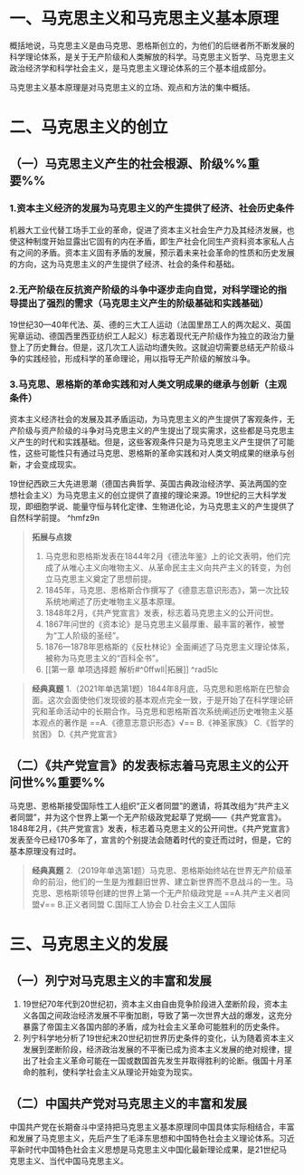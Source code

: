 # 一、马克思主义和马克思主义基本原理
概括地说，马克思主义是由马克思、恩格斯创立的，为他们的后继者所不断发展的科学理论体系，是关于无产阶级和人类解放的科学。马克思主义哲学、马克思主义政治经济学和科学社会主义，是马克思主义理论体系的三个基本组成部分。

马克思主义基本原理是对马克思主义的立场、观点和方法的集中概括。
# 二、马克思主义的创立
## （一）马克思主义产生的社会根源、阶级%%重要%%
### 1.资本主义经济的发展为马克思主义的产生提供了经济、社会历史条件
机器大工业代替工场手工业的革命，促进了资本主义社会生产力及其经济发展，也使这种制度开始显露出它固有的内在矛盾，即生产社会化同生产资料资本家私人占有之间的矛盾。资本主义固有矛盾的发展，预示着未来社会革命的性质和历史发展的方向，这为马克思主义的产生提供了经济、社会的条件和基础。
### 2.无产阶级在反抗资产阶级的斗争中逐步走向自觉，对科学理论的指导提出了强烈的需求（马克思主义产生的阶级基础和实践基础）
19世纪30—40年代法、英、德的三大工人运动（法国里昂工人的两次起义、英国宪章运动、德国西里西亚纺织工人起义）标志着现代无产阶级作为独立的政治力量登上了历史舞台。但是，这几次工人运动均遭失败。这就迫切需要总结无产阶级斗争的实践经验，形成科学的革命理论，用以指导无产阶级的解放斗争。
### 3.马克思、恩格斯的革命实践和对人类文明成果的继承与创新（主观条件）
资本主义经济社会的发展及其矛盾运动，为马克思主义的产生提供了客观条件，无产阶级与资产阶级的斗争对马克思主义的产生提出了现实需求，这些都是马克思主义产生的时代和实践基础。但是，这些客观条件只是为马克思主义产生提供了可能性，这些可能性只有通过马克思、恩格斯的革命实践和对人类文明成果的继承与创新，才会变成现实。

19世纪西欧三大先进思潮（德国古典哲学、英国古典政治经济学、英法两国的空想社会主义）为马克思主义的创立提供了直接的理论来源。19世纪的三大科学发现，即细胞学说、能量守恒与转化定律、生物进化论，为马克思主义的产生提供了自然科学前提。 ^hmfz9n

>**拓展与点拨**
>1. 马克思和恩格斯发表在1844年2月《德法年鉴》上的论文表明，他们完成了从唯心主义向唯物主义、从革命民主主义向共产主义的转变，为创立马克思主义奠定了思想前提。
>2. 1845年，马克思、恩格斯合作撰写了《德意志意识形态》，第一次比较系统地阐述了历史唯物主义基本原理。
>3. 1848年2月，《共产党宣言》发表，标志着马克思主义的公开问世。
>4. 1867年问世的《资本论》是马克思主义最厚重、最丰富的著作，被誉为“工人阶级的圣经”。
>5. 1876—1878年恩格斯的《反杜林论》全面阐述了马克思主义理论体系，被称为马克思主义的“百科全书”。
>6. [[第一章 单项选择题 解析#^0ffwll|拓展]]
^rad5lc

>**经典真题**
1.（2021年单选第1题）1844年8月底，马克思和恩格斯在巴黎会面。这次会面使他们发现彼的基本观点完全一致，于是开始了在科学理论研究和革命活动中的长期合作。马克思和恩格斯首次系统阐述历史唯物主义基本观点的著作是
==A.《德意志意识形态》√==
B.《神圣家族》
C.《哲学的贫困》
D.《共产党宣言》
## （二）《共产党宣言》的发表标志着马克思主义的公开问世%%重要%%
马克思、恩格斯接受国际性工人组织“正义者同盟”的邀请，将其改组为“共产主义者同盟”，并为这个世界上第一个无产阶级政党起草了党纲——《共产党宣言》。1848年2月，《共产党宣言》发表，标志着马克思主义的公开问世。《共产党宣言》发表至今已经170多年了，宣言的个别提法会随着时代的变迁而过时，但是，它的基本原理没有过时。

>**经典真题**
2.（2019年单选第1题）马克思、恩格斯始终站在世界无产阶级革命的前沿，他们的一生是为推翻旧世界、建立新世界而不息战斗的一生。马克思、恩格斯领导创建的世界上第一个无产阶级政党是
==A.共产主义者同盟√==
B.正义者同盟 
C.国际工人协会
D.社会主义工人国际
# 三、马克思主义的发展
## （一）列宁对马克思主义的丰富和发展
1. 19世纪70年代到20世纪初，资本主义由自由竞争阶段进入垄断阶段，资本主义各国之间政治经济发展不平衡加剧，导致了第一次世界大战的爆发，这充分暴露了帝国主义各国内部的矛盾，成为社会主义革命可能胜利的历史条件。
2. 列宁科学地分析了19世纪末20世纪初世界历史条件的变化，认为随着资本主义发展到垄断阶段，经济政治发展的不平衡已成为资本主义发展的绝对规律，提出了社会主义革命可能在一国或数国首先发生并取得胜利的论断。俄国十月革命的胜利，使科学社会主义从理论开始变为现实。
## （二）中国共产党对马克思主义的丰富和发展
中国共产党在长期奋斗中坚持把马克思主义基本原理同中国具体实际相结合，丰富和发展了马克思主义，先后产生了毛泽东思想和中国特色社会主义理论体系。习近平新时代中国特色社会主义思想是马克思主义中国化最新理论成果，是21世纪马克思主义、当代中国马克思主义。